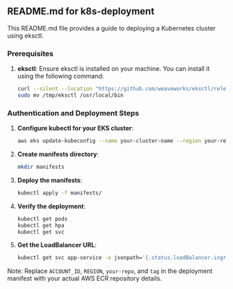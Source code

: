 ## README.md for k8s-deployment

This README.md file provides a guide to deploying a Kubernetes cluster using eksctl.

### Prerequisites

1. **eksctl**: Ensure eksctl is installed on your machine. You can install it using the following command:

    ```bash
    curl --silent --location "https://github.com/weaveworks/eksctl/releases/download/latest_release/eksctl_$(uname -s)_amd64.tar.gz" | tar xz -C /tmp
    sudo mv /tmp/eksctl /usr/local/bin
    ```

### Authentication and Deployment Steps

1. **Configure kubectl for your EKS cluster**:
    ```bash
    aws eks update-kubeconfig --name your-cluster-name --region your-region
    ```

2. **Create manifests directory**:
    ```bash
    mkdir manifests
    ``` 

4. **Deploy the manifests**:
    ```bash
    kubectl apply -f manifests/
    ```

5. **Verify the deployment**:
    ```bash
    kubectl get pods
    kubectl get hpa
    kubectl get svc
    ```

6. **Get the LoadBalancer URL**:
    ```bash
    kubectl get svc app-service -o jsonpath='{.status.loadBalancer.ingress[0].hostname}'
    ```

Note: Replace `ACCOUNT_ID`, `REGION`, `your-repo`, and `tag` in the deployment manifest with your actual AWS ECR repository details.

